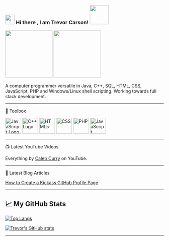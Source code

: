 ### <img src="https://raw.githubusercontent.com/MartinHeinz/MartinHeinz/master/wave.gif" width="30px"> Hi there , I am Trevor Carson! <img src="https://i.pinimg.com/originals/96/a6/a2/96a6a24f5bce47269420b36915a1d800.gif" width="60px">

[<img src="https://img.shields.io/badge/LinkedIn-LinkedIn%20Profile-blue" width="150px">](https://linkedin.com/in/trevor-carson-81a3b0205)
[<img src="https://img.shields.io/badge/-Trevor%20Carson's%20--%20Webpage-green" width="150px">](https://trevor-carson.github.io/)

A computer programmer versatile in Java, C++, SQL, HTML, CSS, JavaScript, PHP and Windows/Linux shell scripting. Working towards full stack development.



--------

🧰 Toolbox

<img src="https://cdn.worldvectorlogo.com/logos/java-4.svg" alt="JavaScript Logo" width="50" height="50"/> <img src="https://cdn.worldvectorlogo.com/logos/c.svg" alt="C++ Logo" width="50" height="50"/> <img src="https://cdn.worldvectorlogo.com/logos/html5-2.svg" alt="HTML5" width="50" height="50"/> <img src="https://cdn.worldvectorlogo.com/logos/css-3.svg" alt="CSS" width="50" height="50"/> <img src="https://cdn.worldvectorlogo.com/logos/php.svg" alt="PHP" width="50" height="50"/> <img src="https://cdn.worldvectorlogo.com/logos/javascript-1.svg" alt="JavaScript" width="50" height="50"/>

--------

📺 Latest YouTube Videos

Everything by [Caleb Curry](https://www.youtube.com/channel/UCZUyPT9DkJWmS_DzdOi7RIA) on YouTube.

--------

📘 Latest Blog Articles

[How to Create a Kickass GitHub Profile Page](https://dev.to/codeloungedev/how-to-create-a-kickass-github-profile-page-408a)
    
--------

## &#x1f4c8; My GitHub Stats

[![Top Langs](https://github-readme-stats.vercel.app/api/top-langs/?username=trevor-carson&theme=radical)](https://github.com/trevor-carson/github-readme-stats)

[![Trevor's GitHub stats](https://github-readme-stats.vercel.app/api?username=trevor-carson&theme=radical)](https://github.com/trevor-carson/github-readme-stats)

--------

<!--
**Trevor-Carson/Trevor-Carson** is a ✨ _special_ ✨ repository because its `README.md` (this file) appears on your GitHub profile.

Here are some ideas to get you started:

- 🔭 I’m currently working on ...
- 🌱 I’m currently learning ...
- 👯 I’m looking to collaborate on ...
- 🤔 I’m looking for help with ...
- 💬 Ask me about ...
- 📫 How to reach me: ...
- 😄 Pronouns: ...
- ⚡ Fun fact: ...
-->

